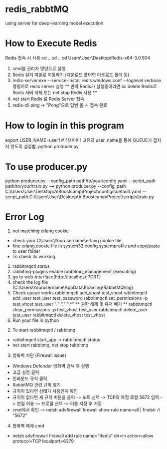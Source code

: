 # redis_rabbtMQ
using server for deep-learning model execution


# How to Execute Redis
Redis 접속 시 사용
cd ..
cd .. 
cd Users\User\Desktop\Redis-x64-3.0.504
1. cmd를 관리자 명령으로 실행
2. Redis 설치 파일로 이동하기 (다운로드 폴더면 다운로드 폴더 등)
3. redis-server.exe --service-install redis.windows.conf --loglevel verbose 명령어로 redis server 실행
** 만약 Redis가 실행중이라면 sc delete Redis로 Redis 서버 삭제 또는 net stop Redis 사용 **
4. net start Redis 로 Redis Server 접속
5. redis-cli ping -> "Pong"으로 답변 올 시 접속 완료
   
# How to login in this program
export USER_NAME=user1 # 각자마다 고유의 user_name을 통해 QUEUE가 겹치지 않도록 설정함.
python producer.py

# To use producer.py
python producer.py --config_path path/to/your/config.yaml --script_path path/to/your/train.py
--> python producer.py --config_path C:\Users\User\Desktop\AIBoostcamp\Project\configs\default.yaml --script_path C:\Users\User\Desktop\AIBoostcamp\Project\scripts\train.py

# Error Log
1. not matching erlang cookie
- check your C\Users\Yourusername\erlang.cookie file
- fine erlang.cookie file in system32.config.systemprofile and copy/paste to user folder
- To check its working
1) rabbitmqctl status
2) rabbitmq-plugins enable rabbitmq_management (executing)
3) go to web-interface(http://localhost:PORT)
4) check the log file (C:\Users\Yourusername\AppData\Roaming\RabbitMQ\log)
5) Check queue works
rabbitmqctl add_vhost test_vhost
rabbitmqctl add_user test_user test_password
rabbitmqctl set_permissions -p test_vhost test_user ".*" ".*" ".*"
** 권한 해제 및 유저 빼기 **
rabbitmqctl clear_permissions -p test_vhost test_user
rabbitmqctl delete_user test_user
rabbitmqctl delete_vhost test_vhost
6) Run your file in python

2. To start rabbitmqctl / rabbitmq
- rabbitmqctl start_app -> rabbitmqctl status
- net start rabbitmq, net stop rabbitmq

3. 방화벽 차단 (Firewall issue)
- Windows Defender 방화벽 검색 후 실행
- 고급 설정 클릭
- 인바운드 규칙 클릭
- RabbitMQ 관련 규칙 찾기
- 규칙이 있다면 상태가 사용인지 확인
- 규칙이 없다면 새 규칙 버튼을 클릭 -> 포트 선택 -> TCP와 특정 로컬 5672 입력 -> 연결 허용 -> 프로필 선택 -> 이름 지정 후 저장
- cmd에서 확인 -> netsh advfirewall firewall show rule name=all | findstr /i "5672"

4. 방화벽 해제 cmd
- netsh advfirewall firewall add rule name="Redis" dir=in action=allow protocol=TCP localport=6379